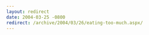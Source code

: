 ```yaml
---
layout: redirect
date: 2004-03-25 -0800
redirect: /archive/2004/03/26/eating-too-much.aspx/
---
```

